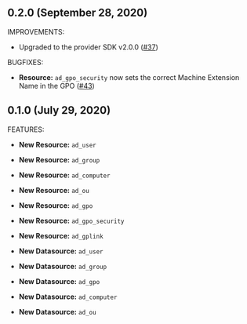 ## 0.2.0 (September 28, 2020)

IMPROVEMENTS:
* Upgraded to the provider SDK v2.0.0 ([#37](https://github.com/hashicorp/terraform-provider-ad/pull/37))

BUGFIXES:
* **Resource:** `ad_gpo_security` now sets the correct Machine Extension Name in the GPO ([#43](https://github.com/hashicorp/terraform-provider-ad/pull/43/))

## 0.1.0 (July 29, 2020)

FEATURES:

* **New Resource:** `ad_user`
* **New Resource:** `ad_group`
* **New Resource:** `ad_computer`
* **New Resource:** `ad_ou`
* **New Resource:** `ad_gpo`
* **New Resource:** `ad_gpo_security`
* **New Resource:** `ad_gplink`

* **New Datasource:**   `ad_user`
* **New Datasource:**   `ad_group`
* **New Datasource:**   `ad_gpo`
* **New Datasource:**   `ad_computer`
* **New Datasource:**   `ad_ou`
